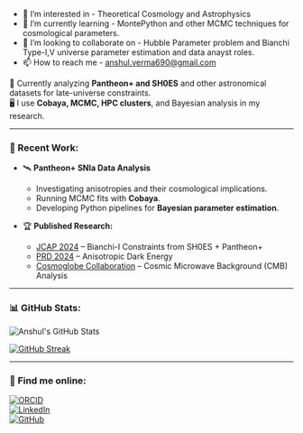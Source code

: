 
- 👀 I’m interested in - Theoretical Cosmology and Astrophysics
- 🌱 I’m currently learning - MontePython and other MCMC techniques for cosmological parameters.
- 💞️ I’m looking to collaborate on - Hubble Parameter problem and Bianchi Type-I,V universe parameter estimation and data anayst roles.
- 📫 How to reach me - anshul.verma690@gmail.com

🌌 Currently analyzing **Pantheon+ and SH0ES** and other astronomical datasets for late-universe constraints.  
🖥️ I use **Cobaya, MCMC, HPC clusters**, and Bayesian analysis in my research.  

---

### 🔬 Recent Work:
- 🛰 **Pantheon+ SNIa Data Analysis**  
  - Investigating anisotropies and their cosmological implications.
  - Running MCMC fits with **Cobaya**.
  - Developing Python pipelines for **Bayesian parameter estimation**.

- 🏆 **Published Research:**  
  - [JCAP 2024](https://doi.org/10.1088/1475-7516/2024/06/071) – Bianchi-I Constraints from SH0ES + Pantheon+
  - [PRD 2024](https://arxiv.org/abs/2408.08740) – Anisotropic Dark Energy
  - [Cosmoglobe Collaboration](https://doi.org/10.1051/0004-6361/202346829) – Cosmic Microwave Background (CMB) Analysis

---

### 📊 GitHub Stats:
![Anshul's GitHub Stats](https://github-readme-stats.vercel.app/api?username=YourGitHubUsername&show_icons=true&theme=tokyonight)

[![GitHub Streak](https://github-readme-streak-stats.herokuapp.com/?user=YourGitHubUsername&theme=dark)](https://git.io/streak-stats)

---

### 🔗 Find me online:
[![ORCID](https://img.shields.io/badge/ORCID-0000--0002--XXXX--XXXX-green?style=flat&logo=orcid&logoColor=white)](https://orcid.org/0000-0002-XXXX-XXXX)  
[![LinkedIn](https://img.shields.io/badge/LinkedIn-Profile-blue?style=flat&logo=linkedin)](https://www.linkedin.com/in/yourprofile/)  
[![GitHub](https://img.shields.io/badge/GitHub-Profile-lightgrey?style=flat&logo=github)](https://github.com/YourGitHubUsername)


